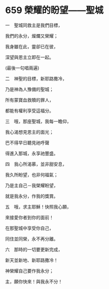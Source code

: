 # 659 榮耀的盼望——聖城

一　聖城同救主是我們目標，

我們的永分，燦爛又榮耀；

我身雖在此，靈卻已在彼，

深望與恩主立即在一起。

(最後一句唱兩遍)

二　神聖的目標，新耶路撒冷，

乃是神為人豫備的聖城；

所有蒙寶血救贖的罪人，

都能有權利享受這福分。

三　哦，那座聖城，我每一瞻仰，

我心渴想見恩主的面光；

巴不得早日聽見祂呼聲

得進入那城，永享祂豐盛。

四　我心所渴慕，並非甜安息，

我久所盼望，也非何福氣；

乃是主自己－我榮耀盼望，

就是我永分，作我的獎賞。

五　哦，求主耶穌！快照我心願，

來接愛你者到你的面前！

在那聖城中享受你自己，

同住並同榮，永不再分離。

六　那時的一切要更新完成，

新天並新地、新耶路撒冷！

神榮耀自己要作我永分；

主，願你快來！與我永不分！

